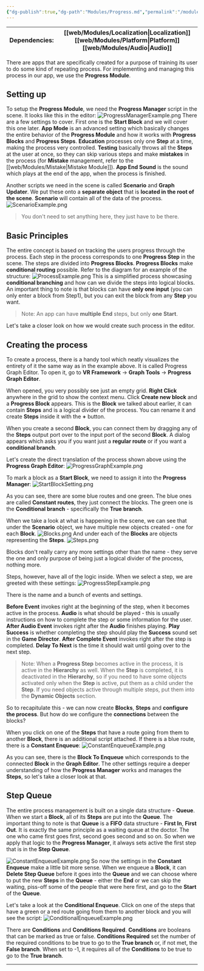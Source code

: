 ```yaml
---
{"dg-publish":true,"dg-path":"Modules/Progress.md","permalink":"/modules/progress/","noteIcon":""}
---
```



| Dependencies: | [[web/Modules/Localization\|Localization]] [[web/Modules/Platform\|Platform]] [[web/Modules/Audio\|Audio]] |
| ------------- | --------------------------------------- |

There are apps that are specifically created for a purpose of training its user to do some kind of repeating process. For implementing and managing this process in our app, we use the **Progress Module**.


## Setting up

To setup the **Progress Module**, we need the **Progress Manager** script in the scene. It looks like this in the editor: 
![ProgressManagerExample.png](/img/user/img/ProgressManagerExample.png)
There are a few settings to cover. First one is the **Start Block** and we will cover this one later. **App Mode** is an advanced setting which basically changes the entire behavior of the **Progress Module** and how it works with **Progress Blocks** and **Progress Steps**. 
**Education** processes only one **Step** at a time, making the process very controlled. **Testing** basically throws all the **Steps** at the user at once, so they can skip various steps and make **mistakes** in the process (for **Mistake** management, refer to the [[web/Modules/Mistake\|Mistake Module]]).
**App End Sound** is the sound which plays at the end of the app, when the process is finished. 


Another scripts we need in the scene is called **Scenario** and **Graph Updater**. We put these onto a **separate object** that is **located in the root of the scene**. **Scenario** will contain all of the data of the process. 
![ScenarioExample.png](/img/user/img/ScenarioExample.png)
>You don't need to set anything here, they just have to be there.

## Basic Principles

The entire concept is based on tracking the users progress through the process. Each step in the process corresponds to one **Progress Step** in the scene. The steps are divided into **Progress Blocks**. **Progress Blocks** make **conditional routing** possible. Refer to the diagram for an example of the structure: 
![ProcessExample.png](/img/user/img/ProcessExample.png)
This is a simplified process showcasing **conditional branching** and how can we divide the steps into logical blocks. An important thing to note is that blocks can have **only one input** (you can only enter a block from Step1), but you can exit the block from any **Step** you want. 

>Note: An app can have **multiple** **End** steps, but only **one** **Start**. 


Let's take a closer look on how we would create such process in the editor. 

## Creating the process

To create a process, there is a handy tool which neatly visualizes the entirety of it the same way as in the example above. It is called Progress Graph Editor. To open it, go to **VR Framework** → **Graph Tools** → **Progress Graph Editor**.

When opened, you very possibly see just an empty grid. **Right Click** anywhere in the grid to show the context menu. Click **Create new block** and a **Progress Block** appears. This is the **Block** we talked about earlier, it can contain **Steps** and is a logical divider of the process. You can rename it and create **Steps** inside it with the **+** button.

When you create a second **Block**, you can connect them by dragging any of the **Steps** output port over to the input port of the second **Block**. A dialog appears which asks you if you want just a **regular route** or if you want a **conditional branch**. 

Let's create the direct translation of the process shown above using the **Progress Graph Editor**: 
![ProgressGraphExample.png](/img/user/img/ProgressGraphExample.png)

To mark a block as a **Start Block**, we need to assign it into the **Progress Manager**:
![StartBlockSetting.png](/img/user/img/StartBlockSetting.png)

As you can see, there are some blue routes and one green. The blue ones are called **Constant routes**, they just connect the blocks. The green one is the **Conditional branch** - specifically the **True** **branch**. 

When we take a look at what is happening in the scene, we can see that under the **Scenario** object, we have multiple new objects created - one for each **Block**.
![Blocks.png](/img/user/img/Blocks.png)
And under each of the **Blocks** are objects representing the **Steps**.
![Steps.png](/img/user/img/Steps.png)

Blocks don't really carry any more settings other than the name - they serve the one and only purpose of being just a logical divider of the process, nothing more. 

Steps, however, have all of the logic inside. When we select a step, we are greeted with these settings:
![ProgressStepExample.png](/img/user/img/ProgressStepExample.png)

There is the name and a bunch of events and settings. 


**Before Event** invokes right at the beginning of the step, when it becomes active in the process.
**Audio** is what should be played - this is usually instructions on how to complete the step or some information for the user. 
**After Audio Event** invokes right after the **Audio** finishes playing. 
**Play Success** is whether completing the step should play the **Success** sound set in the **Game Director**. 
**After Complete Event** invokes right after the step is completed.
**Delay To Next** is the time it should wait until going over to the next step. 

>Note: When a **Progress Step** becomes active in the process, it is active in the **Hierarchy** as well. When the **Step** is completed, it is deactivated in the **Hierarchy**, so if you need to have some objects activated only when the **Step** is active, put them as a child under the **Step**. If you need objects active through multiple steps, put them into the **Dynamic Objects** section. 



So to recapitulate this - we can now create **Blocks**, **Steps** and **configure the process**. But how do we configure the **connections** between the blocks? 


When you click on one of the **Steps** that have a route going from them to another **Block**, there is an additional script attached. If there is a blue route, there is a **Constant Enqueue**: 
![ConstantEnqueueExample.png](/img/user/img/ConstantEnqueueExample.png)

As you can see, there is the **Block To Enqueue** which corresponds to the connected **Block** in the **Graph Editor**. The other settings require a deeper understanding of how the **Progress Manager** works and manages the **Steps**, so let's take a closer look at that. 


## Step Queue

The entire process management is built on a single data structure - **Queue**. When we start a **Block**, all of its **Steps** are put into the **Queue**. The important thing to note is that **Queue** is a **FIFO** data structure - **First In**, **First Out**. It is exactly the same principle as a waiting queue at the doctor. The one who came first goes first, second goes second and so on. So when we apply that logic to the **Progress Manager**, it always sets active the first step that is in the **Step Queue**. 



![ConstantEnqueueExample.png](/img/user/img/ConstantEnqueueExample.png)
So now the settings in the **Constant Enqueue** make a little bit more sense. When we enqueue a **Block**, it can **Delete Step Queue** before it goes into the **Queue** and we can choose where to put the new **Steps** in the **Queue** - either the **End** or we can skip the waiting, piss-off some of the people that were here first, and go to the **Start** of the **Queue**. 


Let's take a look at the **Conditional Enqueue**. Click on one of the steps that have a green or a red route going from them to another block and you will see the script: 
![ConditionalEnqueueExample.png](/img/user/img/ConditionalEnqueueExample.png)

There are **Conditions** and **Conditions Required**. **Conditions** are booleans that can be marked as true or false. **Conditions Required** set the number of the required conditions to be true to go to the **True branch** or, if not met, the **False branch**. When set to -1, it requires all of the **Conditions** to be true to go to the **True branch**.

---

